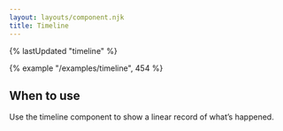 ```yaml
---
layout: layouts/component.njk
title: Timeline
---
```


{% lastUpdated "timeline" %}

{% example "/examples/timeline", 454 %}

## When to use

Use the timeline component to show a linear record of what’s happened.

